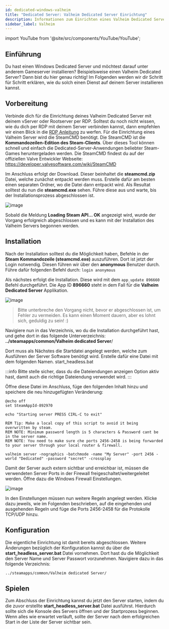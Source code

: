 ```yaml
---
id: dedicated-windows-valheim
title: "Dedicated Server: Valheim Dedicated Server Einrichtung"
description: Informationen zum Einrichten eines Valheim Dedicated Server auf einem Dedicated Server - ZAP-Hosting.com Dokumentation
sidebar_label: Valheim
---
```


import YouTube from '@site/src/components/YouTube/YouTube';

## Einführung
Du hast einen Windows Dedicated Server und möchtest darauf unter anderem Gameserver installieren? Beispielsweise einen Valheim Dedicated Server? Dann bist du hier genau richtig! Im Folgenden werden wir dir Schritt für Schritt erklären, wie du solch einen Dienst auf deinem Server installieren kannst.

<YouTube videoId="Trs9Ysxa1gc" title="Valehim Dedicated Server Setup on Windows VPS" description="Feel like you understand better when you see things in action?  We’ve got you! Dive into our video that breaks it all down for you. Whether you're in a rush or just prefer to soak up information in the most engaging way possible!"/>

## Vorbereitung
Verbinde dich für die Einrichtung deines Valheim Dedicated Server mit deinem vServer oder Rootserver per RDP. Solltest du noch nicht wissen, wie du dich per RDP mit deinem Server verbinden kannst, dann empfehlen wir einen Blick in die [RDP Anleitung](vserver-windows-userdp.md) zu werfen. Für die Einrichtung eines Valheim Server wird die SteamCMD benötigt. Die SteamCMD ist die **Kommandozeilen-Edition des Steam-Clients**. Über dieses Tool können schnell und einfach die Dedicated-Server-Anwendungen beliebter Steam-Games heruntergeladen werden. Die SteamCMD findest du auf der offiziellen Valve Entwickler Webseite: https://developer.valvesoftware.com/wiki/SteamCMD 

Im Anschluss erfolgt der Download. Dieser beinhaltet die **steamcmd.zip** Datei, welche zunächst entpackt werden muss. Erstelle dafür am besten einen separaten Ordner, wo die Datei dann entpackt wird. Als Resultat solltest du nun die **steamcmd.exe** sehen. Führe diese aus und warte, bis der Installationsprozess abgeschlossen ist. 

![image](https://user-images.githubusercontent.com/26007280/217028019-99df003d-0a7d-4bc7-9f06-a9022862fd53.png)

Sobald die Meldung **Loading Steam API... OK** angezeigt wird, wurde der Vorgang erfolgreich abgeschlossen und es kann mit der Installation des Valheim Servers begonnen werden. 



## Installation

Nach der Installation solltest du die Möglichkeit haben, Befehle in der **Steam Kommandozeile (steamcmd.exe)** auszuführen. Dort ist jetzt der Login notwendig. Diesen führen wir über den **anonymous** Benutzer durch. Führe dafür folgenden Befehl durch: `login anonymous`

Als nächstes erfolgt die Installation. Diese wird mit dem `app_update 896660` Befehl durchgeführt. Die App ID **896660** steht in dem Fall für die **Valheim Dedicated Server** Applikation. 

![image](https://user-images.githubusercontent.com/26007280/217027978-f34caa53-3c85-428e-bd06-9a55684e0279.png)

>Bitte unterbreche den Vorgang nicht, bevor er abgeschlossen ist, um Fehler zu vermeiden. Es kann einen Moment dauern, aber es lohnt sich, geduldig zu sein! :)


Navigiere nun in das Verzeichnis, wo du die Installation durchgeführt hast, und gehe dort in das folgende Unterverzeichnis: **../steamapps/common/Valheim dedicated Server**/

Dort muss als Nächstes die Startdatei angelegt werden, welche zum Ausführen der Server Software benötigt wird. Erstelle dafür eine Datei mit dem folgenden Namen. start_headless.bat

:::info
Bitte stelle sicher, dass du die Dateiendungen anzeigen Option aktiv hast, damit auch die richtige Dateiendung verwendet wird. 
:::

Öffne diese Datei im Anschluss, füge den folgenden Inhalt hinzu und speichere die neu hinzugefügten Veränderung:

```
@echo off
set SteamAppId-892970

echo "Starting server PRESS CIRL-C to exit"

REM Tip: Make a local copy of this script to avoid it being overwritten by steam.
REM NOTE: Minimum password length is 5 characters & Password cant be in the server name.
REM NOTE: You need to make sure che ports 2456-2458 is being forwarded to your server through your local router & firewall.

valheim server -nographics -batchmode -name "My Server" -port 2456 -world "Dedicated" -password "secret" -crossplay
```

Damit der Server auch extern sichtbar und erreichbar ist, müssen die verwendeten Server Ports in der Firewall freigeschaltet/weitergeleitet werden. Öffne dazu die Windows Firewall Einstellungen. 

![image](https://user-images.githubusercontent.com/26007280/217027905-bb6bde60-1e9d-4db3-aadf-7b853abc963e.png)

In den Einstellungen müssen nun weitere Regeln angelegt werden. Klicke dazu jeweils, wie im Folgenden beschrieben, auf die eingehenden und ausgehenden Regeln und füge die Ports 2456-2458 für die Protokolle TCP/UDP hinzu. 


## Konfiguration

Die eigentliche Einrichtung ist damit bereits abgeschlossen. Weitere Änderungen bezüglich der Konfiguration kannst du über die **start_headless_server.bat** Datei vornehmen. Dort hast du die Möglichkeit den Server Name und Server Passwort vorzunehmen. Navigiere dazu in das folgende Verzeichnis: 

```
../steamapps/common/Valheim dedicated Server/
```

## Spielen

Zum Abschluss der Einrichtung kannst du jetzt den Server starten, indem du die zuvor erstellte **start_headless_server.bat** Datei ausführst. Hierdurch sollte sich die Konsole des Servers öffnen und der Startprozess beginnen. Wenn alles wie erwartet verläuft, sollte der Server nach dem erfolgreichen Start in der Liste der Server sichtbar sein.

